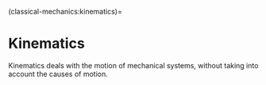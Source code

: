 (classical-mechanics:kinematics)=
# Kinematics

Kinematics deals with the motion of mechanical systems, without taking into account the causes of motion.


